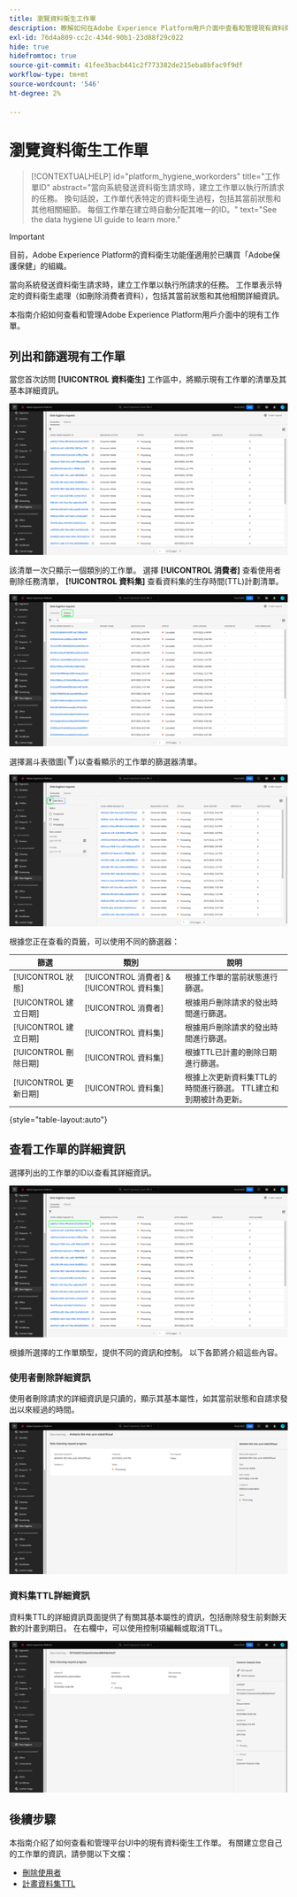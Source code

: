 ```yaml
---
title: 瀏覽資料衛生工作單
description: 瞭解如何在Adobe Experience Platform用戶介面中查看和管理現有資料衛生工作單。
exl-id: 76d4a809-cc2c-434d-90b1-23d88f29c022
hide: true
hidefromtoc: true
source-git-commit: 41fee3bacb441c2f773382de215eba8bfac9f9df
workflow-type: tm+mt
source-wordcount: '546'
ht-degree: 2%

---
```


# 瀏覽資料衛生工作單

>[!CONTEXTUALHELP]
>id="platform_hygiene_workorders"
>title="工作單ID"
>abstract="當向系統發送資料衛生請求時，建立工作單以執行所請求的任務。 換句話說，工作單代表特定的資料衛生過程，包括其當前狀態和其他相關細節。 每個工作單在建立時自動分配其唯一的ID。"
>text="See the data hygiene UI guide to learn more."

>[!IMPORTANT]
>
>目前，Adobe Experience Platform的資料衛生功能僅適用於已購買「Adobe保護保健」的組織。

當向系統發送資料衛生請求時，建立工作單以執行所請求的任務。 工作單表示特定的資料衛生處理（如刪除消費者資料），包括其當前狀態和其他相關詳細資訊。

本指南介紹如何查看和管理Adobe Experience Platform用戶介面中的現有工作單。

## 列出和篩選現有工作單

當您首次訪問 **[!UICONTROL 資料衛生]** 工作區中，將顯示現有工作單的清單及其基本詳細資訊。

![顯示 [!UICONTROL 資料衛生] 平台UI中的工作區](../images/ui/browse/work-order-list.png)

該清單一次只顯示一個類別的工作單。 選擇 **[!UICONTROL 消費者]** 查看使用者刪除任務清單， **[!UICONTROL 資料集]** 查看資料集的生存時間(TTL)計劃清單。

![顯示 [!UICONTROL 資料集] 頁籤](../images/ui/browse/dataset-tab.png)

選擇漏斗表徵圖(![漏斗表徵圖的影像](../images/ui/browse/funnel-icon.png))以查看顯示的工作單的篩選器清單。

![顯示的工作單濾鏡的影像](../images/ui/browse/filters.png)

根據您正在查看的頁籤，可以使用不同的篩選器：

| 篩選 | 類別 | 說明 |
| --- | --- | --- |
| [!UICONTROL 狀態] | [!UICONTROL 消費者] &amp; [!UICONTROL 資料集] | 根據工作單的當前狀態進行篩選。 |
| [!UICONTROL 建立日期] | [!UICONTROL 消費者] | 根據用戶刪除請求的發出時間進行篩選。 |
| [!UICONTROL 建立日期] | [!UICONTROL 資料集] | 根據用戶刪除請求的發出時間進行篩選。 |
| [!UICONTROL 刪除日期] | [!UICONTROL 資料集] | 根據TTL已計畫的刪除日期進行篩選。 |
| [!UICONTROL 更新日期] | [!UICONTROL 資料集] | 根據上次更新資料集TTL的時間進行篩選。 TTL建立和到期被計為更新。 |

{style=&quot;table-layout:auto&quot;}

## 查看工作單的詳細資訊

選擇列出的工作單的ID以查看其詳細資訊。

![顯示正在選擇的工作單ID的影像](../images/ui/browse/select-work-order.png)

根據所選擇的工作單類型，提供不同的資訊和控制。 以下各節將介紹這些內容。

### 使用者刪除詳細資訊

<!-- (Not available for initial release)
>[!CONTEXTUALHELP]
>id="platform_hygiene_responsemessages"
>title="Consumer delete response"
>abstract="When a consumer deletion process receives a response from the system, these messages are displayed under the **[!UICONTROL Result]** section. If a problem occurs while a work order is processing, any relevant error messages will appear in this section to help you troubleshoot the issue. To learn more, see the data hygiene UI guide."
-->

使用者刪除請求的詳細資訊是只讀的，顯示其基本屬性，如其當前狀態和自請求發出以來經過的時間。

![顯示用戶刪除工作單的詳細資訊頁面的影像](../images/ui/browse/consumer-delete-details.png)

### 資料集TTL詳細資訊

資料集TTL的詳細資訊頁面提供了有關其基本屬性的資訊，包括刪除發生前剩餘天數的計畫到期日。 在右欄中，可以使用控制項編輯或取消TTL。

![顯示資料集TTL工作單的詳細資訊頁的影像](../images/ui/browse/ttl-details.png)

## 後續步驟

本指南介紹了如何查看和管理平台UI中的現有資料衛生工作單。 有關建立您自己的工作單的資訊，請參閱以下文檔：

* [刪除使用者](./delete-consumer.md)
* [計畫資料集TTL](./ttl.md)
